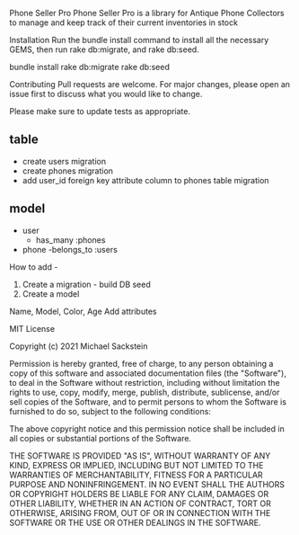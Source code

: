 Phone Seller Pro
Phone Seller Pro is a library for Antique Phone Collectors to manage and keep track of their current inventories in stock

Installation
Run the bundle install command to install all the necessary GEMS, then run rake db:migrate, and rake db:seed.

bundle install
rake db:migrate
rake db:seed

Contributing
Pull requests are welcome. For major changes, please open an issue first to discuss what you would like to change.

Please make sure to update tests as appropriate.

## table
  - create users migration
  - create phones migration
  - add user_id foreign key attribute column to phones table migration
## model
  - user
    - has_many :phones
  - phone
    -belongs_to :users

How to add -

1. Create a migration - build DB seed
2. Create a model

Name, Model, Color, Age
Add attributes

MIT License

Copyright (c) 2021 Michael Sackstein

Permission is hereby granted, free of charge, to any person obtaining a copy
of this software and associated documentation files (the "Software"), to deal
in the Software without restriction, including without limitation the rights
to use, copy, modify, merge, publish, distribute, sublicense, and/or sell
copies of the Software, and to permit persons to whom the Software is
furnished to do so, subject to the following conditions:

The above copyright notice and this permission notice shall be included in all
copies or substantial portions of the Software.

THE SOFTWARE IS PROVIDED "AS IS", WITHOUT WARRANTY OF ANY KIND, EXPRESS OR
IMPLIED, INCLUDING BUT NOT LIMITED TO THE WARRANTIES OF MERCHANTABILITY,
FITNESS FOR A PARTICULAR PURPOSE AND NONINFRINGEMENT. IN NO EVENT SHALL THE
AUTHORS OR COPYRIGHT HOLDERS BE LIABLE FOR ANY CLAIM, DAMAGES OR OTHER
LIABILITY, WHETHER IN AN ACTION OF CONTRACT, TORT OR OTHERWISE, ARISING FROM,
OUT OF OR IN CONNECTION WITH THE SOFTWARE OR THE USE OR OTHER DEALINGS IN THE
SOFTWARE.